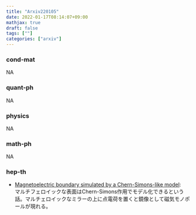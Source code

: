 ```yaml
---
title: "Arxiv220105"
date: 2022-01-17T08:14:07+09:00
mathjax: true
draft: false
tags: [""]
categories: ["arxiv"]
---
```

### cond-mat
NA


### quant-ph
NA


### physics
NA


### math-ph
NA


### hep-th
- [Magnetoelectric boundary simulated by a Chern-Simons-like model](https://arxiv.org/abs/2112.15323):  
マルチフェロイックな表面はChern-Simons作用でモデル化できるという話。マルチェロイックなミラーの上に点電荷を置くと鏡像として磁気モノポールが現れる。
